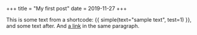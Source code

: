 +++
title = "My first post"
date = 2019-11-27
+++

This is some text from a shortcode: {{ simple(text="sample text", test=1) }}, and some text after.
And [a link](https://www.getzola.org) in the same paragraph.
